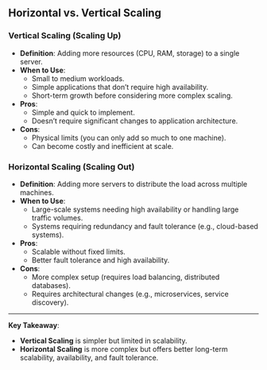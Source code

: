 ## Horizontal vs. Vertical Scaling

### Vertical Scaling (Scaling Up)
- **Definition**: Adding more resources (CPU, RAM, storage) to a single server.
- **When to Use**:
  - Small to medium workloads.
  - Simple applications that don’t require high availability.
  - Short-term growth before considering more complex scaling.
- **Pros**:
  - Simple and quick to implement.
  - Doesn’t require significant changes to application architecture.
- **Cons**:
  - Physical limits (you can only add so much to one machine).
  - Can become costly and inefficient at scale.

### Horizontal Scaling (Scaling Out)
- **Definition**: Adding more servers to distribute the load across multiple machines.
- **When to Use**:
  - Large-scale systems needing high availability or handling large traffic volumes.
  - Systems requiring redundancy and fault tolerance (e.g., cloud-based systems).
- **Pros**:
  - Scalable without fixed limits.
  - Better fault tolerance and high availability.
- **Cons**:
  - More complex setup (requires load balancing, distributed databases).
  - Requires architectural changes (e.g., microservices, service discovery).

---

**Key Takeaway**:  
- **Vertical Scaling** is simpler but limited in scalability.
- **Horizontal Scaling** is more complex but offers better long-term scalability, availability, and fault tolerance.
